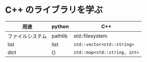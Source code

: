 # C++ のライブラリを学ぶ

| 用途 | python | C++ |
| ---- | ------ | ---- |
| ファイルシステム | pathlib | std::filesystem |
| list | list | `std::vector<std::string>` |
| dict | {}   | `std::map<std::string, int>` |
